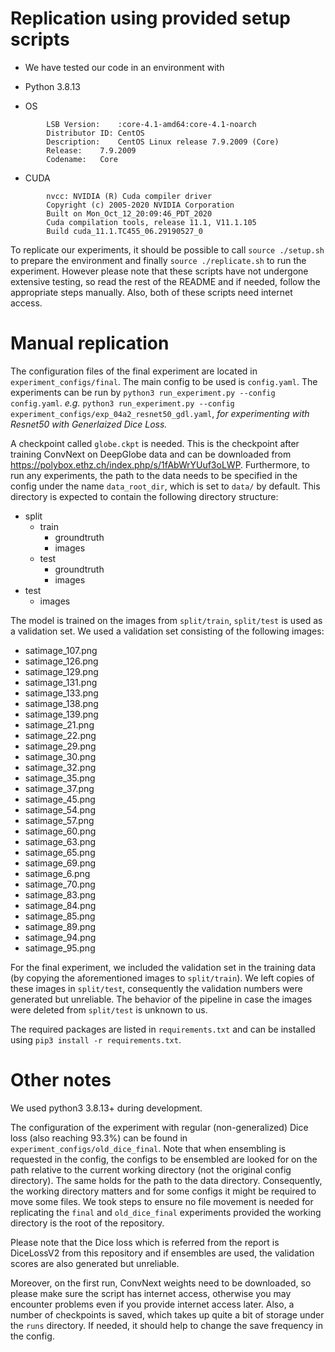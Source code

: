 

# Replication using provided setup scripts

- We have tested our code in an environment with

- Python 3.8.13
- OS
```
        LSB Version:	:core-4.1-amd64:core-4.1-noarch
        Distributor ID:	CentOS
        Description:	CentOS Linux release 7.9.2009 (Core)
        Release:	7.9.2009
        Codename:	Core
``` 
- CUDA
```
        nvcc: NVIDIA (R) Cuda compiler driver
        Copyright (c) 2005-2020 NVIDIA Corporation
        Built on Mon_Oct_12_20:09:46_PDT_2020
        Cuda compilation tools, release 11.1, V11.1.105
        Build cuda_11.1.TC455_06.29190527_0
```

To replicate our experiments, it should be possible to call `source ./setup.sh` to prepare the environment and finally `source ./replicate.sh` to run the experiment. However please note that these scripts have not undergone extensive testing, so read the rest of the README and if needed, follow the appropriate steps manually. Also, both of these scripts need internet access.

# Manual replication
The configuration files of the final experiment are located in `experiment_configs/final`. The main config to be used is `config.yaml`. The experiments can be run by `python3 run_experiment.py --config config.yaml`. _e.g._ `python3 run_experiment.py --config experiment_configs/exp_04a2_resnet50_gdl.yaml`, _for experimenting with Resnet50 with Generlaized Dice Loss._

A checkpoint called `globe.ckpt` is needed. This is the checkpoint after training ConvNext on DeepGlobe data and can be downloaded from https://polybox.ethz.ch/index.php/s/1fAbWrYUuf3oLWP.
Furthermore, to run any experiments, the path to the data needs to be specified in the config under the name `data_root_dir`, which is set to `data/` by default. This directory is expected to contain the following directory structure:
- split
    - train
        - groundtruth
        - images
    - test
        - groundtruth
        - images
- test
    - images

The model is trained on the images from `split/train`, `split/test` is used as a validation set. We used a validation set consisting of the following images:
- satimage_107.png
- satimage_126.png
- satimage_129.png
- satimage_131.png
- satimage_133.png
- satimage_138.png
- satimage_139.png
- satimage_21.png
- satimage_22.png
- satimage_29.png
- satimage_30.png
- satimage_32.png
- satimage_35.png
- satimage_37.png
- satimage_45.png
- satimage_54.png
- satimage_57.png
- satimage_60.png
- satimage_63.png
- satimage_65.png
- satimage_69.png
- satimage_6.png
- satimage_70.png
- satimage_83.png
- satimage_84.png
- satimage_85.png
- satimage_89.png
- satimage_94.png
- satimage_95.png

For the final experiment, we included the validation set in the training data (by copying the aforementioned images to `split/train`). We left copies of these images in `split/test`, consequently the validation numbers were generated but unreliable. The behavior of the pipeline in case the images were deleted from `split/test` is unknown to us.

The required packages are listed in `requirements.txt` and can be installed using `pip3 install -r requirements.txt`.

# Other notes
We used python3 3.8.13+ during development.

The configuration of the experiment with regular (non-generalized) Dice loss (also reaching 93.3%) can be found in `experiment_configs/old_dice_final`. Note that when ensembling is requested in the config, the configs to be ensembled are looked for on the path relative to the current working directory (not the original config directory). The same holds for the path to the data directory. Consequently, the working directory matters and for some configs it might be required to move some files. We took steps to ensure no file movement is needed for replicating the `final` and `old_dice_final` experiments provided the working directory is the root of the repository.

Please note that the Dice loss which is referred from the report is DiceLossV2 from this repository and if ensembles are used, the validation scores are also generated but unreliable.

Moreover, on the first run, ConvNext weights need to be downloaded, so please make sure the script has internet access, otherwise you may encounter problems even if you provide internet access later. Also, a number of checkpoints is saved, which takes up quite a bit of storage under the `runs` directory. If needed, it should help to change the save frequency in the config.
